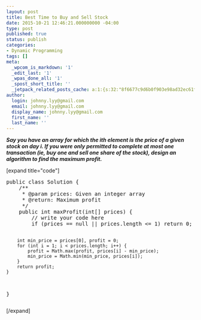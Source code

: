 ```yaml
---
layout: post
title: Best Time to Buy and Sell Stock
date: 2015-10-21 12:46:21.000000000 -04:00
type: post
published: true
status: publish
categories:
- Dynamic Programming
tags: []
meta:
  _wpcom_is_markdown: '1'
  _edit_last: '1'
  _wpas_done_all: '1'
  _spost_short_title: ''
  _jetpack_related_posts_cache: a:1:{s:32:"8f6677c9d6b0f903e98ad32ec61f8deb";a:2:{s:7:"expires";i:1467723637;s:7:"payload";a:3:{i:0;a:1:{s:2:"id";i:1626;}i:1;a:1:{s:2:"id";i:402;}i:2;a:1:{s:2:"id";i:405;}}}}
author:
  login: johnny.lyy@gmail.com
  email: johnny.lyy@gmail.com
  display_name: johnny.lyy@gmail.com
  first_name: ''
  last_name: ''
---
```

<p><strong><em>Say you have an array for which the ith element is the price of a given stock on day i. If you were only permitted to complete at most one transaction (ie, buy one and sell one share of the stock), design an algorithm to find the maximum profit.</em></strong></p>
<p>[expand title="code"]</p>
<pre>
public class Solution {
    /**
     * @param prices: Given an integer array
     * @return: Maximum profit
     */
    public int maxProfit(int[] prices) {
        // write your code here
        if (prices == null || prices.length <= 1) return 0;
        
        int min_price = prices[0], profit = 0;
        for (int i = 1; i < prices.length; i++) {
            profit = Math.max(profit, prices[i] - min_price);
            min_price = Math.min(min_price, prices[i]);
        }
        return profit;
    }
}
</pre>
<p>[/expand]</p>
